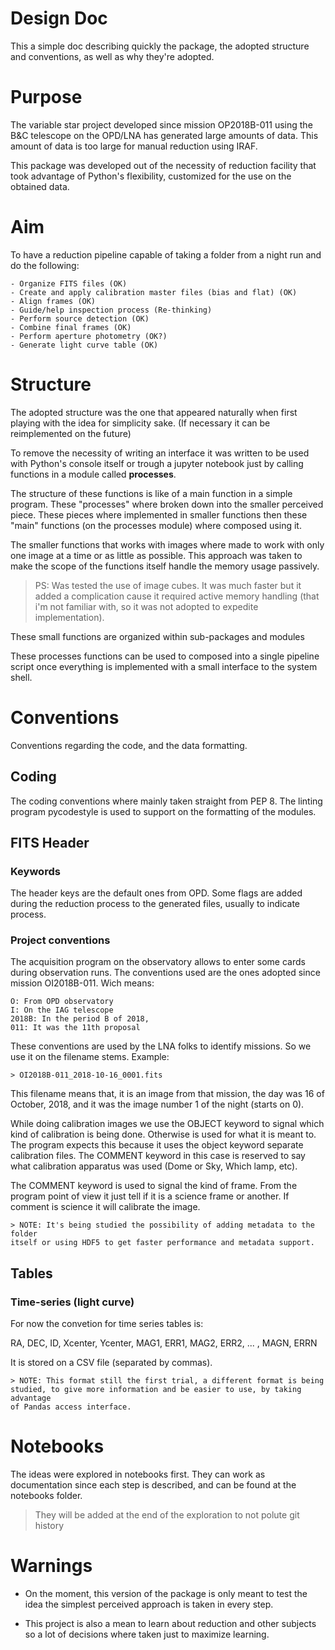 # Design Doc

This a simple doc describing quickly the package, the adopted structure and
conventions, as well as why they're adopted. 

# Purpose

The variable star project developed since mission OP2018B-011 using the
B&C telescope on the OPD/LNA has generated large amounts of data. This
amount of data is too large for manual reduction using IRAF.

This package was developed out of the necessity of reduction facility
that took advantage of Python's flexibility, customized for the use on the
obtained data.

# Aim

To have a reduction pipeline capable of taking a folder from a night run
and do the following:
	
	- Organize FITS files (OK)
	- Create and apply calibration master files (bias and flat) (OK)
	- Align frames (OK)
	- Guide/help inspection process (Re-thinking)
	- Perform source detection (OK)
	- Combine final frames (OK)
	- Perform aperture photometry (OK?)
	- Generate light curve table (OK)
	
# Structure

The adopted structure was the one that appeared naturally when first 
playing with the idea for simplicity sake. 
(If necessary it can be reimplemented on the future)

To remove the necessity of writing an interface it was written to be used
with Python's console itself or trough a jupyter notebook just by calling
functions in a module called **processes**.

The structure of these functions is like of a main function in a simple
program. These "processes" where broken down into the smaller perceived
piece.  These pieces where implemented in smaller functions then these
"main" functions (on the processes module) where composed using it.

The smaller functions that works with images where made to work with only
one image at a time or as little as possible. This approach was taken to
make the scope of the functions itself handle the memory usage passively.

> PS: Was tested the use of image cubes. It was much faster but it added
a complication cause it required active memory handling (that i'm not
familiar with, so it was not adopted to expedite implementation).

These small functions are organized within sub-packages and modules

These processes functions can be used to composed into a single pipeline
script once everything is implemented with a small interface to the system
shell.

# Conventions

Conventions regarding the code, and the data formatting.

## Coding

The coding conventions where mainly taken straight from PEP 8. The linting 
program pycodestyle is used to support on the formatting of the modules.

## FITS Header

### Keywords

The header keys are the default ones from OPD. Some flags are added during the
reduction process to the generated files, usually to indicate process.

### Project conventions

The acquisition program on the observatory allows to enter some cards during 
observation runs. The conventions used are the ones adopted since mission 
OI2018B-011. Wich means:

    O: From OPD observatory
    I: On the IAG telescope
    2018B: In the period B of 2018,
    011: It was the 11th proposal

These conventions are used by the LNA folks to identify missions. So we use it
on the filename stems. Example:

    > OI2018B-011_2018-10-16_0001.fits

This filename means that, it is an image from that mission, the day was 16 of 
October, 2018, and it was the image number 1 of the night (starts on 0).

While doing calibration images we use the OBJECT keyword to signal which kind of
calibration is being done. Otherwise is used for what it is meant to. The program
expects this because it uses the object keyword separate calibration files. The
COMMENT keyword in this case is reserved to say what calibration apparatus was
used (Dome or Sky, Which lamp, etc).

The COMMENT keyword is used to signal the kind of frame. From the program point
of view it just tell if it is a science frame or another. If comment is science
it will calibrate the image.

    > NOTE: It's being studied the possibility of adding metadata to the folder 
    itself or using HDF5 to get faster performance and metadata support.

## Tables

### Time-series (light curve)

For now the convetion for time series tables is:

RA, DEC, ID, Xcenter, Ycenter, MAG1, ERR1, MAG2, ERR2,   ...   , MAGN, ERRN

It is stored on a CSV file (separated by commas).

    > NOTE: This format still the first trial, a different format is being 
    studied, to give more information and be easier to use, by taking advantage
    of Pandas access interface.

# Notebooks

The ideas were explored in notebooks first. They can work as documentation
since each step is described, and can be found at the notebooks folder.

> They will be added at the end of the exploration to not polute git history

# Warnings

- On the moment, this version of the package is only meant to test the idea the
  simplest perceived approach is taken in every step.

- This project is also a mean to learn about reduction and other subjects
  so a lot of decisions where taken just to maximize learning.
